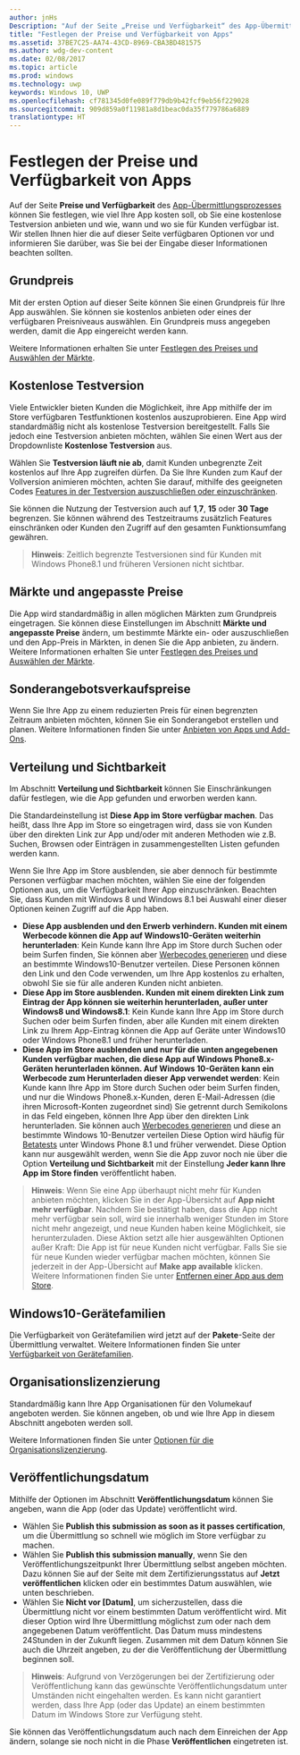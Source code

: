 ```yaml
---
author: jnHs
Description: "Auf der Seite „Preise und Verfügbarkeit“ des App-Übermittlungsprozesses können Sie festlegen, wie viel Ihre App kosten soll, ob Sie eine kostenlose Testversion anbieten und wie, wann und wo sie für Kunden verfügbar ist."
title: "Festlegen der Preise und Verfügbarkeit von Apps"
ms.assetid: 37BE7C25-AA74-43CD-8969-CBA3BD481575
ms.author: wdg-dev-content
ms.date: 02/08/2017
ms.topic: article
ms.prod: windows
ms.technology: uwp
keywords: Windows 10, UWP
ms.openlocfilehash: cf781345d0fe089f779db9b42fcf9eb56f229028
ms.sourcegitcommit: 909d859a0f11981a8d1beac0da35f779786a6889
translationtype: HT
---
```

# <a name="set-app-pricing-and-availability"></a>Festlegen der Preise und Verfügbarkeit von Apps


Auf der Seite **Preise und Verfügbarkeit** des [App-Übermittlungsprozesses](app-submissions.md) können Sie festlegen, wie viel Ihre App kosten soll, ob Sie eine kostenlose Testversion anbieten und wie, wann und wo sie für Kunden verfügbar ist. Wir stellen Ihnen hier die auf dieser Seite verfügbaren Optionen vor und informieren Sie darüber, was Sie bei der Eingabe dieser Informationen beachten sollten.

## <a name="base-price"></a>Grundpreis


Mit der ersten Option auf dieser Seite können Sie einen Grundpreis für Ihre App auswählen. Sie können sie kostenlos anbieten oder eines der verfügbaren Preisniveaus auswählen. Ein Grundpreis muss angegeben werden, damit die App eingereicht werden kann.

Weitere Informationen erhalten Sie unter [Festlegen des Preises und Auswählen der Märkte](define-pricing-and-market-selection.md).

## <a name="free-trial"></a>Kostenlose Testversion


Viele Entwickler bieten Kunden die Möglichkeit, ihre App mithilfe der im Store verfügbaren Testfunktionen kostenlos auszuprobieren. Eine App wird standardmäßig nicht als kostenlose Testversion bereitgestellt. Falls Sie jedoch eine Testversion anbieten möchten, wählen Sie einen Wert aus der Dropdownliste **Kostenlose Testversion** aus.

Wählen Sie **Testversion läuft nie ab**, damit Kunden unbegrenzte Zeit kostenlos auf Ihre App zugreifen dürfen. Da Sie Ihre Kunden zum Kauf der Vollversion animieren möchten, achten Sie darauf, mithilfe des geeigneten Codes [Features in der Testversion auszuschließen oder einzuschränken](../monetize/in-app-purchases-and-trials.md).

Sie können die Nutzung der Testversion auch auf **1**,**7**, **15** oder **30 Tage** begrenzen. Sie können während des Testzeitraums zusätzlich Features einschränken oder Kunden den Zugriff auf den gesamten Funktionsumfang gewähren.

> **Hinweis**: Zeitlich begrenzte Testversionen sind für Kunden mit Windows Phone8.1 und früheren Versionen nicht sichtbar.

## <a name="markets-and-custom-prices"></a>Märkte und angepasste Preise


Die App wird standardmäßig in allen möglichen Märkten zum Grundpreis eingetragen. Sie können diese Einstellungen im Abschnitt **Märkte und angepasste Preise** ändern, um bestimmte Märkte ein- oder auszuschließen und den App-Preis in Märkten, in denen Sie die App anbieten, zu ändern. Weitere Informationen erhalten Sie unter [Festlegen des Preises und Auswählen der Märkte](define-pricing-and-market-selection.md).

## <a name="sale-pricing"></a>Sonderangebotsverkaufspreise


Wenn Sie Ihre App zu einem reduzierten Preis für einen begrenzten Zeitraum anbieten möchten, können Sie ein Sonderangebot erstellen und planen. Weitere Informationen finden Sie unter [Anbieten von Apps und Add-Ons](put-apps-and-add-ons-on-sale.md).

## <a name="distribution-and-visibility"></a>Verteilung und Sichtbarkeit


Im Abschnitt **Verteilung und Sichtbarkeit** können Sie Einschränkungen dafür festlegen, wie die App gefunden und erworben werden kann.

Die Standardeinstellung ist **Diese App im Store verfügbar machen**. Das heißt, dass Ihre App im Store so eingetragen wird, dass sie von Kunden über den direkten Link zur App und/oder mit anderen Methoden wie z.B. Suchen, Browsen oder Einträgen in zusammengestellten Listen gefunden werden kann.

Wenn Sie Ihre App im Store ausblenden, sie aber dennoch für bestimmte Personen verfügbar machen möchten, wählen Sie eine der folgenden Optionen aus, um die Verfügbarkeit Ihrer App einzuschränken. Beachten Sie, dass Kunden mit Windows 8 und Windows 8.1 bei Auswahl einer dieser Optionen keinen Zugriff auf die App haben.

-   **Diese App ausblenden und den Erwerb verhindern. Kunden mit einem Werbecode können die App auf Windows10-Geräten weiterhin herunterladen**: Kein Kunde kann Ihre App im Store durch Suchen oder beim Surfen finden, Sie können aber [Werbecodes generieren](generate-promotional-codes.md) und diese an bestimmte Windows10-Benutzer verteilen. Diese Personen können den Link und den Code verwenden, um Ihre App kostenlos zu erhalten, obwohl Sie sie für alle anderen Kunden nicht anbieten.
-   **Diese App im Store ausblenden. Kunden mit einem direkten Link zum Eintrag der App können sie weiterhin herunterladen, außer unter Windows8 und Windows8.1**: Kein Kunde kann Ihre App im Store durch Suchen oder beim Surfen finden, aber alle Kunden mit einem direkten Link zu Ihrem App-Eintrag können die App auf Geräte unter Windows10 oder Windows Phone8.1 und früher herunterladen.
-   **Diese App im Store ausblenden und nur für die unten angegebenen Kunden verfügbar machen, die diese App auf Windows Phone8.x-Geräten herunterladen können. Auf Windows 10-Geräten kann ein Werbecode zum Herunterladen dieser App verwendet werden**: Kein Kunde kann Ihre App im Store durch Suchen oder beim Surfen finden, und nur die Windows Phone8.x-Kunden, deren E-Mail-Adressen (die ihren Microsoft-Konten zugeordnet sind) Sie getrennt durch Semikolons in das Feld eingeben, können Ihre App über den direkten Link herunterladen. Sie können auch [Werbecodes generieren](generate-promotional-codes.md) und diese an bestimmte Windows 10-Benutzer verteilen Diese Option wird häufig für [Betatests](beta-testing-and-targeted-distribution.md) unter Windows Phone 8.1 und früher verwendet. Diese Option kann nur ausgewählt werden, wenn Sie die App zuvor noch nie über die Option **Verteilung und Sichtbarkeit** mit der Einstellung **Jeder kann Ihre App im Store finden** veröffentlicht haben.

> **Hinweis**: Wenn Sie eine App überhaupt nicht mehr für Kunden anbieten möchten, klicken Sie in der App-Übersicht auf **App nicht mehr verfügbar**. Nachdem Sie bestätigt haben, dass die App nicht mehr verfügbar sein soll, wird sie innerhalb weniger Stunden im Store nicht mehr angezeigt, und neue Kunden haben keine Möglichkeit, sie herunterzuladen. Diese Aktion setzt alle hier ausgewählten Optionen außer Kraft: Die App ist für neue Kunden nicht verfügbar. Falls Sie sie für neue Kunden wieder verfügbar machen möchten, können Sie jederzeit in der App-Übersicht auf **Make app available** klicken. Weitere Informationen finden Sie unter [Entfernen einer App aus dem Store](guidance-for-app-package-management.md#removing-an-app-from-the-store).

## <a name="windows-10-device-families"></a>Windows10-Gerätefamilien

Die Verfügbarkeit von Gerätefamilien wird jetzt auf der **Pakete**-Seite der Übermittlung verwaltet. Weitere Informationen finden Sie unter [Verfügbarkeit von Gerätefamilien](upload-app-packages.md#device-family-availability).

## <a name="organizational-licensing"></a>Organisationslizenzierung


Standardmäßig kann Ihre App Organisationen für den Volumekauf angeboten werden. Sie können angeben, ob und wie Ihre App in diesem Abschnitt angeboten werden soll.

Weitere Informationen finden Sie unter [Optionen für die Organisationslizenzierung](organizational-licensing.md).

## <a name="publish-date"></a>Veröffentlichungsdatum


Mithilfe der Optionen im Abschnitt **Veröffentlichungsdatum** können Sie angeben, wann die App (oder das Update) veröffentlicht wird.

-   Wählen Sie **Publish this submission as soon as it passes certification**, um die Übermittlung so schnell wie möglich im Store verfügbar zu machen.
-   Wählen Sie **Publish this submission manually**, wenn Sie den Veröffentlichungszeitpunkt Ihrer Übermittlung selbst angeben möchten. Dazu können Sie auf der Seite mit dem Zertifizierungsstatus auf **Jetzt veröffentlichen** klicken oder ein bestimmtes Datum auswählen, wie unten beschrieben.
-   Wählen Sie **Nicht vor \[Datum\]**, um sicherzustellen, dass die Übermittlung nicht vor einem bestimmten Datum veröffentlicht wird. Mit dieser Option wird Ihre Übermittlung möglichst zum oder nach dem angegebenen Datum veröffentlicht. Das Datum muss mindestens 24Stunden in der Zukunft liegen. Zusammen mit dem Datum können Sie auch die Uhrzeit angeben, zu der die Veröffentlichung der Übermittlung beginnen soll.

   > **Hinweis**: Aufgrund von Verzögerungen bei der Zertifizierung oder Veröffentlichung kann das gewünschte Veröffentlichungsdatum unter Umständen nicht eingehalten werden. Es kann nicht garantiert werden, dass Ihre App (oder das Update) an einem bestimmten Datum im Windows Store zur Verfügung steht.

Sie können das Veröffentlichungsdatum auch nach dem Einreichen der App ändern, solange sie noch nicht in die Phase **Veröffentlichen** eingetreten ist.
 

 
